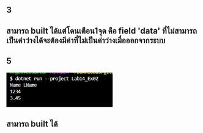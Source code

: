 ## 3
## สามารถ built ได้แต่โดนเตือน1จุด คือ field 'data' ที่ไม่สามารถเป็นค่าว่างได้จะต้องมีค่าที่ไม่เป็นค่าว่างเมื่อออกจากระบบ

## 5
![alt text](image-1.png)
## สามารถ built ได้
